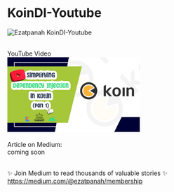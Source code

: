 # KoinDI-Youtube

<img alt="Ezatpanah  KoinDI-Youtube" src="https://emojipedia-us.s3.amazonaws.com/content/2020/04/05/yt.png" width="3%"></a>

<br>
YouTube Video 
<br> 
<a href="" target="_blank"><img alt="Ezatpanah KoinDI-Youtube" src="koin-youtube.jpg" width="60%"></a>


<br> 
<br> 
Article on Medium:
<br>
coming soon
<br>
<br>

✨ Join Medium to read thousands of valuable stories ✨
<br>
https://medium.com/@ezatpanah/membership
